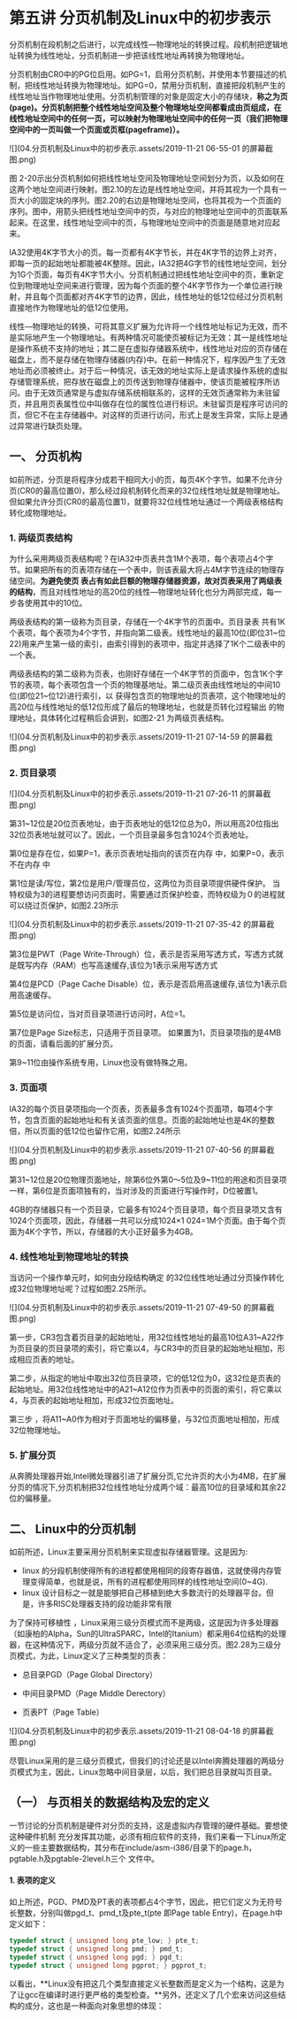# 第五讲 分页机制及Linux中的初步表示

​	分页机制在段机制之后进行，以完成线性—物理地址的转换过程。段机制把逻辑地址转换为线性地址，分页机制进一步把该线性地址再转换为物理地址。

​	分页机制由CR0中的PG位启用。如PG=1，启用分页机制，并使用本节要描述的机制，把线性地址转换为物理地址。如PG=0，禁用分页机制，直接把段机制产生的线性地址当作物理地址使用。分页机制管理的对象是固定大小的存储块，**称之为页(page)。**分页机制把整个线性地址空间及整个物理地址空间都看成由页组成，在线性地址空间中的任何一页，可以映射为物理地址空间中的任何一页（我们把物理空间中的一页叫做一个**页面或页框(pageframe)）。**

![](04.分页机制及Linux中的初步表示.assets/2019-11-21 06-55-01 的屏幕截图.png)

图 2-20示出分页机制如何把线性地址空间及物理地址空间划分为页，以及如何在这两个地址空间进行映射。图2.10的左边是线性地址空间，并将其视为一个具有一页大小的固定块的序列。图2.20的右边是物理地址空间，也将其视为一个页面的序列。图中，用箭头把线性地址空间中的页，与对应的物理地址空间中的页面联系起来。在这里，线性地址空间中的页，与物理地址空间中的页面是随意地对应起来。

IA32使用4K字节大小的页。每一页都有4K字节长，并在4K字节的边界上对齐，即每一页的起始地址都能被4K整除。因此，IA32把4G字节的线性地址空间，划分为1G个页面，每页有4K字节大小。分页机制通过把线性地址空间中的页，重新定位到物理地址空间来进行管理，因为每个页面的整个4K字节作为一个单位进行映射，并且每个页面都对齐4K字节的边界，因此，线性地址的低12位经过分页机制直接地作为物理地址的低12位使用。

线性—物理地址的转换，可将其意义扩展为允许将一个线性地址标记为无效，而不是实际地产生一个物理地址。有两种情况可能使页被标记为无效：其一是线性地址是操作系统不支持的地址；其二是在虚拟存储器系统中，线性地址对应的页存储在磁盘上，而不是存储在物理存储器(内存)中。在前一种情况下，程序因产生了无效地址而必须被终止。对于后一种情况，该无效的地址实际上是请求操作系统的虚拟存储管理系统，把存放在磁盘上的页传送到物理存储器中，使该页能被程序所访问。由于无效页通常是与虚拟存储系统相联系的，这样的无效页通常称为未驻留页，并且用页表属性位中叫做存在位的属性位进行标识。未驻留页是程序可访问的页，但它不在主存储器中。对这样的页进行访问，形式上是发生异常，实际上是通过异常进行缺页处理。

## 一、 分页机构

如前所述，分页是将程序分成若干相同大小的页，每页4K个字节。如果不允许分页(CR0的最高位置0)，那么经过段机制转化而来的32位线性地址就是物理地址。但如果允许分页(CR0的最高位置1)，就要将32位线性地址通过一个两级表格结构转化成物理地址。

### 1. 两级页表结构

为什么采用两级页表结构呢？在IA32中页表共含1M个表项，每个表项占4个字节。如果把所有的页表项存储在一个表中，则该表最大将占4M字节连续的物理存储空间。**为避免使页 表占有如此巨额的物理存储器资源，故对页表采用了两级表的结构**，而且对线性地址的高20位的线性—物理地址转化也分为两部完成，每一步各使用其中的10位。

两级表结构的第一级称为页目录，存储在一个4K字节的页面中。页目录表  共有1K个表项，每个表项为4个字节，并指向第二级表。线性地址的最高10位(即位31~位22)用来产生第一级的索引，由索引得到的表项中，指定并选择了1K个二级表中的一个表。

两级表结构的第二级称为页表，也刚好存储在一个4K字节的页面中，包含1K个字节的表项，每个表项包含一个页的物理基地址。第二级页表由线性地址的中间10位(即位21~位12)进行索引，以 获得包含页的物理地址的页表项，这个物理地址的高20位与线性地址的低12位形成了最后的物理地址，也就是页转化过程输出 的物理地址，具体转化过程稍后会讲到，如图2-21 为两级页表结构。

![](04.分页机制及Linux中的初步表示.assets/2019-11-21 07-14-59 的屏幕截图.png)

### 2. 页目录项

![](04.分页机制及Linux中的初步表示.assets/2019-11-21 07-26-11 的屏幕截图.png)

第31~12位是20位页表地址，由于页表地址的低12位总为0，所以用高20位指出32位页表地址就可以了。因此，一个页目录最多包含1024个页表地址。

第0位是存在位，如果P=1，表示页表地址指向的该页在内存 中，如果P=0，表示不在内存 中

第1位是读/写位，第2位是用户/管理员位，这两位为页目录项提供硬件保护。   当特权级为3的进程要想访问页面时，需要通过页保护检查，而特权级为０的进程就可以绕过页保护，如图2.23所示

![](04.分页机制及Linux中的初步表示.assets/2019-11-21 07-35-42 的屏幕截图.png)

第3位是PWT（Page Write-Through）位，表示是否采用写透方式，写透方式就是既写内存（RAM）也写高速缓存,该位为1表示采用写透方式

第4位是PCD（Page Cache Disable）位，表示是否启用高速缓存,该位为1表示启用高速缓存。

第5位是访问位，当对页目录项进行访问时，A位=1。

第7位是Page Size标志，只适用于页目录项。  如果置为1，页目录项指的是4MB的页面，请看后面的扩展分页。

第9~11位由操作系统专用，Linux也没有做特殊之用。

### 3. 页面项

IA32的每个页目录项指向一个页表，页表最多含有1024个页面项，每项4个字节，包含页面的起始地址和有关该页面的信息。页面的起始地址也是4K的整数倍，所以页面的低12位也留作它用，如图2.24所示

![](04.分页机制及Linux中的初步表示.assets/2019-11-21 07-40-56 的屏幕截图.png)

第31~12位是20位物理页面地址，除第6位外第0～5位及9~11位的用途和页目录项一样，第6位是页面项独有的，当对涉及的页面进行写操作时，D位被置1。

4GB的存储器只有一个页目录，它最多有1024个页目录项，每个页目录项又含有1024个页面项，因此，存储器一共可以分成1024×1  024=1M个页面。由于每个页面为4K个字节，所以，存储器的大小正好最多为4GB。

### 4. 线性地址到物理地址的转换

当访问一个操作单元时，如何由分段结构确定  的32位线性地址通过分页操作转化成32位物理地址呢？过程如图2.25所示。

![](04.分页机制及Linux中的初步表示.assets/2019-11-21 07-49-50 的屏幕截图.png)

第一步，CR3包含着页目录的起始地址，用32位线性地址的最高10位A31~A22作为页目录的页目录项的索引，将它乘以4，与CR3中的页目录的起始地址相加，形成相应页表的地址。

第二步，从指定的地址中取出32位页目录项，它的低12位为0，这32位是页表的起始地址。用32位线性地址中的A21~A12位作为页表中的页面的索引，将它乘以4，与页表的起始地址相加，形成32位页面地址。

第三步  ，将A11~A0作为相对于页面地址的偏移量，与32位页面地址相加，形成32位物理地址。

### 5. 扩展分页

从奔腾处理器开始,Intel微处理器引进了扩展分页,它允许页的大小为4MB，在扩展分页的情况下,分页机制把32位线性地址分成两个域：最高10位的目录域和其余22位的偏移量。

## 二、 Linux中的分页机制

如前所述，Linux主要采用分页机制来实现虚拟存储器管理。这是因为:

- linux 的分段机制使得所有的进程都使用相同的段寄存器值，这就使得内存管理变得简单，也就是说，所有的进程都使用同样的线性地址空间(0~4G).
- linux 设计目标之一就是能够把自己移植到绝大多数流行的处理器平台。但是，许多RISC处理器支持的段功能非常有限

为了保持可移植性  ，Linux采用三级分页模式而不是两级，这是因为许多处理器（如康柏的Alpha，Sun的UltraSPARC，Intel的Itanium）都采用64位结构的处理器，在这种情况下，两级分页就不适合了，必须采用三级分页。图2.28为三级分页模式，为此，Linux定义了三种类型的页表：

- 总目录PGD（Page Global Directory）

- 中间目录PMD（Page Middle Derectory）

- 页表PT（Page Table）

![](04.分页机制及Linux中的初步表示.assets/2019-11-21 08-04-18 的屏幕截图.png)

尽管Linux采用的是三级分页模式，但我们的讨论还是以Intel奔腾处理器的两级分页模式为主，因此，Linux忽略中间目录层，以后，我们把总目录就叫页目录。

## （一） 与页相关的数据结构及宏的定义

一节讨论的分页机制是硬件对分页的支持，这是虚拟内存管理的硬件基础。要想使这种硬件机制 充分发挥其功能，必须有相应软件的支持，我们来看一下Linux所定义的一些主要数据结构，其分布在include/asm-i386/目录下的page.h，pgtable.h及pgtable-2level.h三个 文件中。

#### 1. 表项的定义

如上所述，PGD、PMD及PT表的表项都占4个字节，因此，把它们定义为无符号长整数，分别叫做pgd_t、pmd_t及pte_t(pte 即Page table Entry)，在page.h中定义如下：

```c
typedef struct { unsigned long pte_low; } pte_t;
typedef struct { unsigned long pmd; } pmd_t;
typedef struct { unsigned long pgd; } pgd_t;
typedef struct { unsigned long pgprot; } pgprot_t;
```

以看出，**Linux没有把这几个类型直接定义长整数而是定义为一个结构，这是为了让gcc在编译时进行更严格的类型检查。**另外，还定义了几个宏来访问这些结构的成分，这也是一种面向对象思想的体现：

